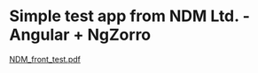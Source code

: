 # Simple test app from NDM Ltd. - Angular + NgZorro

[NDM_front_test.pdf](NDM_front_test.pdf "Задание")